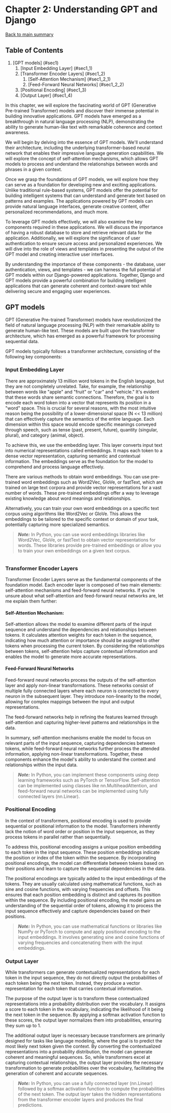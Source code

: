 # Chapter 2: Understanding GPT and Django

[Back to main summary](../README.md)
## Table of Contents
1. [GPT models] (#sec1)
    1. [Input Embedding Layer] (#sec1_1)
    2. [Transformer Encoder Layers] (#sec1_2)
        1. [Self-Attention Mechanism] (#sec1_2_1)
        2. [Feed-Forward Neural Networks] (#sec1_2_2)
    3. [Positional Encoding] (#sec1_3)
    4. [Output Layer] (#sec1_4)


In this chapter, we will explore the fascinating world of GPT (Generative Pre-trained Transformer) models and discover their immense potential in building innovative applications. GPT models have emerged as a breakthrough in natural language processing (NLP), demonstrating the ability to generate human-like text with remarkable coherence and context awareness.

We will begin by delving into the essence of GPT models. We'll understand their architecture, including the underlying transformer-based neural network that enables their impressive language generation capabilities. We will explore the concept of self-attention mechanisms, which allows GPT models to process and understand the relationships between words and phrases in a given context.

Once we grasp the foundations of GPT models, we will explore how they can serve as a foundation for developing new and exciting applications. Unlike traditional rule-based systems, GPT models offer the potential for building intelligent systems that can understand and generate text based on patterns and examples. The applications powered by GPT models can provide natural language interfaces, generate creative content, offer personalized recommendations, and much more.

To leverage GPT models effectively, we will also examine the key components required in these applications. We will discuss the importance of having a robust database to store and retrieve relevant data for the application. Additionally, we will explore the significance of user authentication to ensure secure access and personalized experiences. We will dive into the role of views and templates in presenting the output of the GPT model and creating interactive user interfaces.

By understanding the importance of these components - the database, user authentication, views, and templates - we can harness the full potential of GPT models within our Django-powered applications. Together, Django and GPT models provide a powerful combination for building intelligent applications that can generate coherent and context-aware text while delivering secure and engaging user experiences.

## GPT models <a name="sec1"></a>

GPT (Generative Pre-trained Transformer) models have revolutionized the field of natural language processing (NLP) with their remarkable ability to generate human-like text. These models are built upon the transformer architecture, which has emerged as a powerful framework for processing sequential data.

GPT models typically follows a transformer architecture, consisting of the following key components:

### Input Embedding Layer <a name="sec1_1"></a>

There are approximately 13 million word tokens in the English language, but they are not completely unrelated. Take, for example, the relationship between words like "apple" and "fruit" or "car" and "vehicle." It's evident that these words share semantic connections. Therefore, the goal is to encode each word token into a vector that represents its position in a "word" space. This is crucial for several reasons, with the most intuitive reason being the possibility of a lower-dimensional space (N << 13 million) that can effectively capture the semantics of the entire language. Each dimension within this space would encode specific meanings conveyed through speech, such as tense (past, present, future), quantity (singular, plural), and category (animal, object).

To achieve this, we use the embedding layer. This layer converts input text into numerical representations called embeddings. It maps each token to a dense vector representation, capturing semantic and contextual information. The embeddings serve as the foundation for the model to comprehend and process language effectively.

There are various methods to obtain word embeddings. You can use pre-trained word embeddings such as Word2Vec, GloVe, or fastText, which are trained on large text corpora and provide vector representations for a vast number of words. These pre-trained embeddings offer a way to leverage existing knowledge about word meanings and relationships.

Alternatively, you can train your own word embeddings on a specific text corpus using algorithms like Word2Vec or GloVe. This allows the embeddings to be tailored to the specific context or domain of your task, potentially capturing more specialized semantics.

>**_Note:_** In Python, you can use word embeddings libraries like Word2Vec, GloVe, or fastText to obtain vector representations for words. These libraries provide pre-trained embeddings or allow you to train your own embeddings on a given text corpus.

```python


```


### Transformer Encoder Layers <a name="sec1_2"></a>

Transformer Encoder Layers serve as the fundamental components of the foundation model. Each encoder layer is composed of two main elements: self-attention mechanisms and feed-forward neural networks. If you're unsure about what self-attention and feed-forward neural networks are, let me explain them further:

#### Self-Attention Mechanism: <a name="sec1_2_1"></a>

Self-attention allows the model to examine different parts of the input sequence and understand the dependencies and relationships between tokens. It calculates attention weights for each token in the sequence, indicating how much attention or importance should be assigned to other tokens when processing the current token.
By considering the relationships between tokens, self-attention helps capture contextual information and enables the model to generate more accurate representations.

#### Feed-Forward Neural Networks <a name="sec1_2_2"></a>

Feed-forward neural networks process the outputs of the self-attention layer and apply non-linear transformations. These networks consist of multiple fully connected layers where each neuron is connected to every neuron in the subsequent layer. They introduce non-linearity to the model, allowing for complex mappings between the input and output representations.

The feed-forward networks help in refining the features learned through self-attention and capturing higher-level patterns and relationships in the data.

In summary, self-attention mechanisms enable the model to focus on relevant parts of the input sequence, capturing dependencies between tokens, while feed-forward neural networks further process the attended information, applying non-linear transformations. Together, these components enhance the model's ability to understand the context and relationships within the input data.

>**_Note:_** In Python, you can implement these components using deep learning frameworks such as PyTorch or TensorFlow. Self-attention can be implemented using classes like nn.MultiheadAttention, and feed-forward neural networks can 
be implemented using fully connected layers (nn.Linear).

### Positional Encoding <a name="sec1_3"></a>

In the context of transformers, positional encoding is used to provide sequential or positional information to the model. Transformers inherently lack the notion of word order or position in the input sequence, as they process tokens in parallel rather than sequentially.

To address this, positional encoding assigns a unique position embedding to each token in the input sequence. These position embeddings indicate the position or index of the token within the sequence. By incorporating positional encodings, the model can differentiate between tokens based on their positions and learn to capture the sequential dependencies in the data.

The positional encodings are typically added to the input embeddings of the tokens. They are usually calculated using mathematical functions, such as sine and cosine functions, with varying frequencies and offsets. This ensures that each position embedding is distinct and captures its position within the sequence.
By including positional encoding, the model gains an understanding of the sequential order of tokens, allowing it to process the input sequence effectively and capture dependencies based on their positions.

>**_Note:_** In Python, you can use mathematical functions or libraries like NumPy or PyTorch to compute and apply positional encoding to the input embeddings. It involves generating sine and cosine functions of varying frequencies and concatenating them with the input embeddings.

### Output Layer <a name="sec1_4"></a>

While transformers can generate contextualized representations for each token in the input sequence, they do not directly output the probabilities of each token being the next token. Instead, they produce a vector representation for each token that carries contextual information.

The purpose of the output layer is to transform these contextualized representations into a probability distribution over the vocabulary. It assigns a score to each token in the vocabulary, indicating the likelihood of it being the next token in the sequence. By applying a softmax activation function to these scores, the output layer normalizes them into probabilities, ensuring they sum up to 1.

The additional output layer is necessary because transformers are primarily designed for tasks like language modeling, where the goal is to predict the most likely next token given the context. By converting the contextualized representations into a probability distribution, the model can generate coherent and meaningful sequences.
So, while transformers excel at capturing contextual relationships, the output layer provides the necessary transformation to generate probabilities over the vocabulary, facilitating the generation of coherent and accurate sequences.

>**_Note:_** In Python, you can use a fully connected layer (nn.Linear) followed by a softmax activation function to compute the probabilities of the next token. The output layer takes the hidden representations from the transformer 
encoder layers and produces the final predictions.